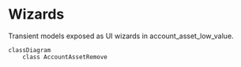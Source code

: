# Wizards

Transient models exposed as UI wizards in account_asset_low_value.

```mermaid
classDiagram
    class AccountAssetRemove
```
